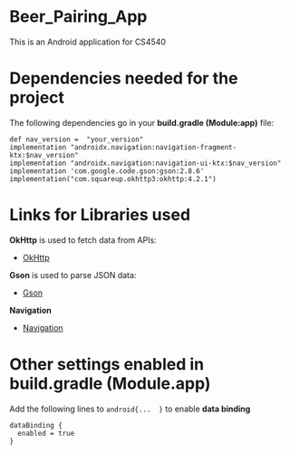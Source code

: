 # Beer_Pairing_App
This is an Android application for CS4540

# Dependencies needed for the project
The following dependencies go in your **build.gradle (Module:app)** file:  

`def nav_version =  "your_version"`  
`implementation "androidx.navigation:navigation-fragment-ktx:$nav_version"`  
`implementation "androidx.navigation:navigation-ui-ktx:$nav_version"`  
`implementation 'com.google.code.gson:gson:2.8.6'`  
`implementation("com.squareup.okhttp3:okhttp:4.2.1")`  

# Links for Libraries used
**OkHttp** is used to fetch data from APIs:  
- [OkHttp](https://square.github.io/okhttp/)

**Gson** is used to parse JSON data:  
- [Gson](https://guides.codepath.com/android/leveraging-the-gson-library)  


**Navigation**  
- [Navigation](https://developer.android.com/jetpack/androidx/releases/navigation)

# Other settings enabled in build.gradle (Module.app)
Add the following lines to `android{...  }` to enable **data binding**  
```
dataBinding {  
  enabled = true  
}  
```
